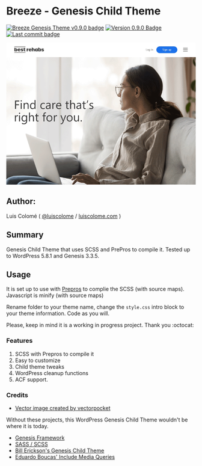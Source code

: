 # Breeze - Genesis Child Theme 

[![Breeze Genesis Theme v0.9.0 badge][changelog-badge]][changelog]  [![Version 0.9.0 Badge][version-badge]][changelog]  [![Last commit badge][last-commit]][last-commit-link]

![Breeze Screenshot](screenshot.png)

## Author:

Luis Colomé ( [@luiscolome](https://twitter.com/luiscolome) / [luiscolome.com](https://luiscolome.com) )

## Summary

Genesis Child Theme that uses SCSS and PrePros to compile it. Tested up to WordPress 5.8.1 and Genesis 3.3.5.

## Usage

It is set up to use with [Prepros](https://prepros.io/) to complie the SCSS (with source maps). Javascript is minify (with source maps)

Rename folder to your theme name, change the `style.css` intro block to your theme information. Code as you will.

Please, keep in mind it is a working in progress project. Thank you :octocat:

### Features

1. SCSS with Prepros to compile it
2. Easy to customize
4. Child theme tweaks
5. WordPress cleanup functions
6. ACF support.

### Credits

* [Vector image created by vectorpocket](https://www.freepik.es/vectorpocket)

Without these projects, this WordPress Genesis Child Theme wouldn't be where it is today.

* [Genesis Framework](http://my.studiopress.com/themes/genesis/)
* [SASS / SCSS](http://sass-lang.com/)
* [Bill Erickson's Genesis Child Theme](https://github.com/billerickson/BE-Genesis-Child)
* [Eduardo Boucas' Include Media Queries](https://eduardoboucas.github.io/include-media/)


[changelog]: ./CHANGELOG.md
[changelog-badge]: https://img.shields.io/badge/Changelog-Breeze%20Genesis%20Theme%20v0.9.0-orange
[version-badge]: https://img.shields.io/badge/version-0.9.0-informational.svg
[last-commit]: https://img.shields.io/github/last-commit/luiscolome/breeze?color=yellow&logoColor=red
[last-commit-link]: https://github.com/LuisColome/breeze/commits